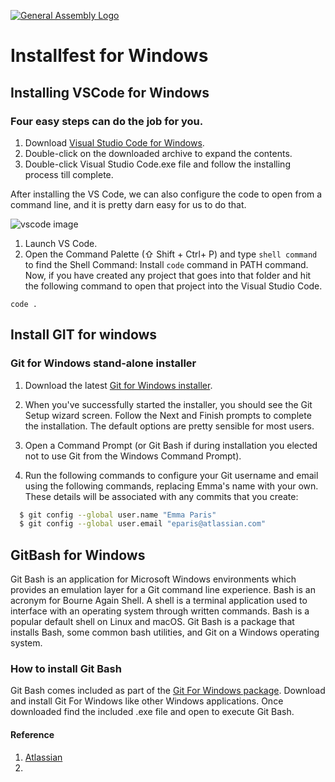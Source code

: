 [![General Assembly Logo](https://camo.githubusercontent.com/1a91b05b8f4d44b5bbfb83abac2b0996d8e26c92/687474703a2f2f692e696d6775722e636f6d2f6b6538555354712e706e67)](https://generalassemb.ly/education/web-development-immersive)

# Installfest for Windows
## Installing VSCode for Windows

### Four easy steps can do the job for you.

1. Download [Visual Studio Code for Windows](https://code.visualstudio.com/download).
1. Double-click on the downloaded archive to expand the contents.
1. Double-click Visual Studio Code.exe file and follow the installing process till complete.

After installing the VS Code, we can also configure the code to open from a command line, and it is pretty darn easy for us to do that.

![vscode image](/sei-jeddah/sei-12/blob/master/lessons/week_1/day_1/uploads/vscode.png?raw=true)

1. Launch VS Code.
1. Open the Command Palette (⇧ Shift + Ctrl+ P) and type `shell command` to find the Shell Command: Install `code` command in PATH command.
Now, if you have created any project that goes into that folder and hit the following command to open that project into the Visual Studio Code.

```
code .
```

## Install GIT for windows
### Git for Windows stand-alone installer
1. Download the latest [Git for Windows installer](https://git-for-windows.github.io/).

1. When you've successfully started the installer, you should see the Git Setup wizard screen. Follow the Next and Finish prompts to complete the installation. The default options are pretty sensible for most users.

1. Open a Command Prompt (or Git Bash if during installation you elected not to use Git from the Windows Command Prompt).

1. Run the following commands to configure your Git username and email using the following commands, replacing Emma's name with your own. These details will be associated with any commits that you create:
```bash
  $ git config --global user.name "Emma Paris"
  $ git config --global user.email "eparis@atlassian.com"
```

## GitBash for Windows
Git Bash is an application for Microsoft Windows environments which provides an emulation layer for a Git command line experience. Bash is an acronym for Bourne Again Shell. A shell is a terminal application used to interface with an operating system through written commands. Bash is a popular default shell on Linux and macOS. Git Bash is a package that installs Bash, some common bash utilities, and Git on a Windows operating system.

### How to install Git Bash

Git Bash comes included as part of the [Git For Windows package](https://gitforwindows.org/). Download and install Git For Windows like other Windows applications. Once downloaded find the included .exe file and open to execute Git Bash.





#### Reference
1. [Atlassian](https://www.atlassian.com/git/tutorials/)
1. 
